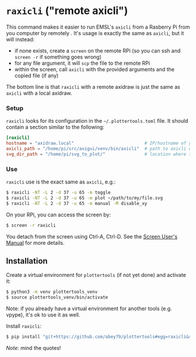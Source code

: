 # `raxicli` ("**r**emote **axicli**") 

This command makes it easier to run EMSL's `axicli` from a Rasberry Pi from you computer by remotely
. It's usage is exactly the same as `axicli`, but it will instead:

- if none exists, create a `screen` on the remote RPi (so you can ssh and `screen -r` if something
 goes wrong)
- for any file argument, it will `scp` the file to the remote RPi
- within the screen, call `axicli` with the provided arguments and the copied file (if any)

The bottom line is that `raxicli` with a remote axidraw is just the same as `axicli` with a local axidraw.

### Setup

`raxicli` looks for its configuration in the `~/.plottertools.toml` file. It should contain a section similar to the
 following:
 
 ```toml
[raxicli]
hostname = "axidraw.local"                           # IP/hostname of your rpi
axicli_path = "/home/pi/src/axigui/venv/bin/axicli"  # path to axicli on the rpi
svg_dir_path = "/home/pi/svg_to_plot/"               # location where the SVG should be stored on the rpi       
 ```

### Use

`raxicli` use is the exact same as `axicli`, e.g.:

```bash
$ raxicli -NT -L 2 -d 37 -u 65 -m toggle
$ raxicli -NT -L 2 -d 37 -u 65 -m plot ~/path/to/my/file.svg
$ raxicli -NT -L 2 -d 37 -u 65 -m manual -M disable_xy
```

On your RPi, you can access the screen by:

```bash
$ screen -r raxicli
```

You detach from the screen using Ctrl-A, Ctrl-D. See the [Screen User's Manual](https://www.gnu.org/software/screen/manual/screen.html) for more details.


## Installation

Create a virtual environment for `plottertools` (if not yet done) and activate it:

```bash
$ python3 -m venv plottertools_venv
$ source plottertools_venv/bin/activate
```

Note: if you already have a virtual environment for another tools (e.g. vpype), it's ok to use it as well.

Install `raxicli`:

```bash
$ pip install "git+https://github.com/abey79/plottertools#egg=raxicli&subdirectory=raxicli"
```

*Note*: mind the quotes! 
